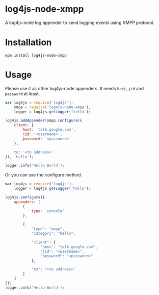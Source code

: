# log4js-node-xmpp

A log4js-node log appender to send logging events using XMPP protocol.

# Installation

	npm install log4js-node-xmpp

# Usage

Please use it as other log4js-node appenders. It needs `host`, `jid` and `password` at least.

```js
var log4js = require('log4js'),
    xmpp = require('log4js-node-xmpp'),
    logger = log4js.getLogger('hello');

log4js.addAppender(xmpp.configure({
    client: {
        host: 'talk.google.com',
        jid: '<username>',
        password: '<password>'
    },

    to: '<to address>'
}), 'hello');

logger.info('Hello World');
```

Or you can use the configure method.

```js
var log4js = require('log4js'),
    logger = log4js.getLogger('hello');

log4js.configure({
    appenders: [
        {
            type: 'console'
        },

        {
            "type": "xmpp",
			"category": "hello",

			"client": {
				"host": "talk.google.com",
				"jid": "<username>",
				"password": "<password>"
			},

			"to": "<to address>"
        }
    ]
});
logger.info('Hello World');
```
